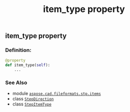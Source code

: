 ﻿---
title: item_type property
second_title: Aspose.CAD for Python via .NET API References
description: 
type: docs
weight: 50
url: /python-net/aspose.cad.fileformats.stp.items/stepdirection/item_type/
is_root: false
---

## item_type property

### Definition:
```python
@property
def item_type(self):
    ...
```

### See Also
* module [`aspose.cad.fileformats.stp.items`](../../)
* class [`StepDirection`](/cad/python-net/aspose.cad.fileformats.stp.items/stepdirection)
* class [`StepItemType`](/cad/python-net/aspose.cad.fileformats.stp.items/stepitemtype)
